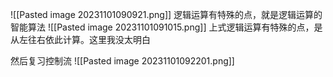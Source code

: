 ![[Pasted image 20231101090921.png]]
逻辑运算有特殊的点，就是逻辑运算的智能算法
![[Pasted image 20231101091015.png]]
上式逻辑运算有特殊的点，是从左往右依此计算。这里我没太明白

然后复习控制流
![[Pasted image 20231101092201.png]]
